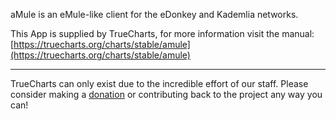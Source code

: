 aMule is an eMule-like client for the eDonkey and Kademlia networks.

This App is supplied by TrueCharts, for more information visit the manual: [https://truecharts.org/charts/stable/amule](https://truecharts.org/charts/stable/amule)

---

TrueCharts can only exist due to the incredible effort of our staff.
Please consider making a [donation](https://truecharts.org/sponsor) or contributing back to the project any way you can!

